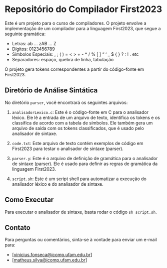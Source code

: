# Repositório do Compilador First2023

Este é um projeto para o curso de compiladores. O projeto envolve a implementação de um compilador para a linguagem First2023, que segue a seguinte gramática:

- Letras: ab ... zAB ... Z
- Dígitos: 0123456789
- Símbolos Especiais: , ; ( ) = < > + - \* / % [ ] “ ‘ \_ $ { } ? : ! . etc
- Separadores: espaço, quebra de linha, tabulação

O projeto gera tokens correspondentes a partir do código-fonte em First2023.

## Diretório de Análise Sintática

No diretório `parser`, você encontrará os seguintes arquivos:

1. `analisadorLexico.c`: Este é o código-fonte em C para o analisador léxico. Ele lê a entrada de um arquivo de texto, identifica os tokens e os classifica de acordo com a tabela de símbolos. Ele também gera um arquivo de saída com os tokens classificados, que é usado pelo analisador de sintaxe.

2. `code.txt`: Este arquivo de texto contém exemplos de código em First2023 para testar o analisador de sintaxe (parser).

3. `parser.y`: Este é o arquivo de definição de gramática para o analisador de sintaxe (parser). Ele é usado para definir as regras de gramática da linguagem First2023.

4. `script.sh`: Este é um script shell para automatizar a execução do analisador léxico e do analisador de sintaxe.

## Como Executar

Para executar o analisador de sintaxe, basta rodar o código `sh script.sh`.

## Contato

Para perguntas ou comentários, sinta-se à vontade para enviar um e-mail para:

- [vinicius.fonseca@icomp.ufam.edu.br]
- [matheus.silva@icomp.ufam.edu.br]